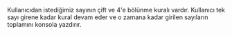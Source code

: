 Kullanıcıdan istediğimiz sayının çift ve 4'e bölünme kuralı vardır.
Kullanıcı tek sayı girene kadar kural devam eder ve o zamana kadar girilen sayıların toplamını konsola yazdırır.
